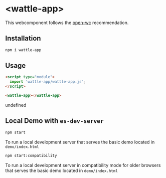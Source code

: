 # \<wattle-app>

This webcomponent follows the [open-wc](https://github.com/open-wc/open-wc) recommendation.

## Installation
```bash
npm i wattle-app
```

## Usage
```html
<script type="module">
  import 'wattle-app/wattle-app.js';
</script>

<wattle-app></wattle-app>
```

undefined

## Local Demo with `es-dev-server`
```bash
npm start
```
To run a local development server that serves the basic demo located in `demo/index.html`

```bash
npm start:compatibility
```
To run a local development server in compatibility mode for older browsers that serves the basic demo located in `demo/index.html`
